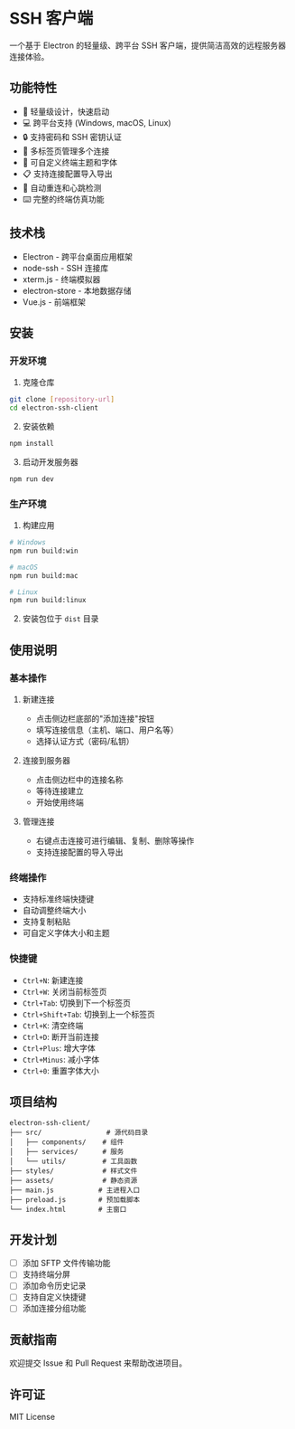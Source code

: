 # SSH 客户端

一个基于 Electron 的轻量级、跨平台 SSH 客户端，提供简洁高效的远程服务器连接体验。

## 功能特性

- 🚀 轻量级设计，快速启动
- 💻 跨平台支持 (Windows, macOS, Linux)
- 🔒 支持密码和 SSH 密钥认证
- 📝 多标签页管理多个连接
- 🎨 可自定义终端主题和字体
- 📋 支持连接配置导入导出
- 🔄 自动重连和心跳检测
- ⌨️ 完整的终端仿真功能

## 技术栈

- Electron - 跨平台桌面应用框架
- node-ssh - SSH 连接库
- xterm.js - 终端模拟器
- electron-store - 本地数据存储
- Vue.js - 前端框架

## 安装

### 开发环境

1. 克隆仓库
```bash
git clone [repository-url]
cd electron-ssh-client
```

2. 安装依赖
```bash
npm install
```

3. 启动开发服务器
```bash
npm run dev
```

### 生产环境

1. 构建应用
```bash
# Windows
npm run build:win

# macOS
npm run build:mac

# Linux
npm run build:linux
```

2. 安装包位于 `dist` 目录

## 使用说明

### 基本操作

1. 新建连接
   - 点击侧边栏底部的"添加连接"按钮
   - 填写连接信息（主机、端口、用户名等）
   - 选择认证方式（密码/私钥）

2. 连接到服务器
   - 点击侧边栏中的连接名称
   - 等待连接建立
   - 开始使用终端

3. 管理连接
   - 右键点击连接可进行编辑、复制、删除等操作
   - 支持连接配置的导入导出

### 终端操作

- 支持标准终端快捷键
- 自动调整终端大小
- 支持复制粘贴
- 可自定义字体大小和主题

### 快捷键

- `Ctrl+N`: 新建连接
- `Ctrl+W`: 关闭当前标签页
- `Ctrl+Tab`: 切换到下一个标签页
- `Ctrl+Shift+Tab`: 切换到上一个标签页
- `Ctrl+K`: 清空终端
- `Ctrl+D`: 断开当前连接
- `Ctrl+Plus`: 增大字体
- `Ctrl+Minus`: 减小字体
- `Ctrl+0`: 重置字体大小

## 项目结构

```
electron-ssh-client/
├── src/                # 源代码目录
│   ├── components/    # 组件
│   ├── services/      # 服务
│   └── utils/         # 工具函数
├── styles/            # 样式文件
├── assets/            # 静态资源
├── main.js           # 主进程入口
├── preload.js        # 预加载脚本
└── index.html        # 主窗口
```

## 开发计划

- [ ] 添加 SFTP 文件传输功能
- [ ] 支持终端分屏
- [ ] 添加命令历史记录
- [ ] 支持自定义快捷键
- [ ] 添加连接分组功能

## 贡献指南

欢迎提交 Issue 和 Pull Request 来帮助改进项目。

## 许可证

MIT License
